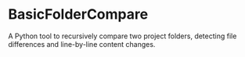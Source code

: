 # BasicFolderCompare
A Python tool to recursively compare two project folders, detecting file differences and line-by-line content changes.

